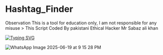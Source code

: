 # Hashtag_Finder
Observation This is a tool for education only, I am not responsible for any misuse > This Script Coded By pakistani Ethical Hacker Mr Sabaz ali khan


<a href="https://git.io/typing-svg"><img src="https://readme-typing-svg.demolab.com?font=Fira+Code&weight=600&size=30&pause=10000&color=0F2A08&background=FFFFFF00&random=true&width=435&height=60&lines=Hashtag_Finder+Tools;Coded+By+Pakistani+Ethical+Hacker;MR+Sabaz+Ali+Khan+;Observation+This+is+a+tool+for+education+only;+I+am+not+responsible+for+any+miss+use;Contect+N0%2F+%2B923409777222%2F%2B923369696667" alt="Typing SVG" /></a>


![WhatsApp Image 2025-06-19 at 9 15 28 PM](https://github.com/user-attachments/assets/53f0d9f0-51a9-4ce0-b14f-f546c16157f0)
